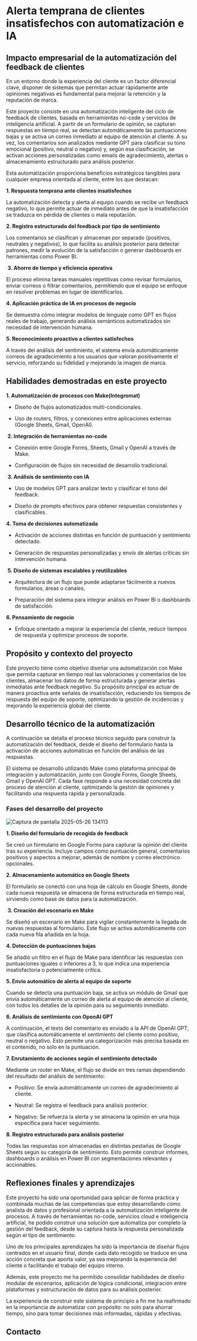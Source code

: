 # Alerta temprana de clientes insatisfechos con automatización e IA
## Impacto empresarial de la automatización del feedback de clientes
En un entorno donde la experiencia del cliente es un factor diferencial clave, disponer de sistemas que permitan actuar rápidamente ante opiniones negativas es fundamental para mejorar la retención y la reputación de marca.

Este proyecto consiste en una automatización inteligente del ciclo de feedback de clientes, basada en herramientas no-code y servicios de inteligencia artificial. A partir de un formulario de opinión, se capturan respuestas en tiempo real, se detectan automáticamente las puntuaciones bajas y se activa un correo inmediato al equipo de atención al cliente. A su vez, los comentarios son analizados mediante GPT para clasificar su tono emocional (positivo, neutral o negativo) y, según esa clasificación, se activan acciones personalizadas como emails de agradecimiento, alertas o almacenamiento estructurado para análisis posterior.

Esta automatización proporciona beneficios estratégicos tangibles para cualquier empresa orientada al cliente, entre los que destacan:

**1. Respuesta temprana ante clientes insatisfechos**

La automatización detecta y alerta al equipo cuando se recibe un feedback negativo, lo que permite actuar de inmediato antes de que la insatisfacción se traduzca en pérdida de clientes o mala reputación.


**2. Registro estructurado del feedback por tipo de sentimiento**

Los comentarios se clasifican y almacenan por separado (positivos, neutrales y negativos), lo que facilita su análisis posterior para detectar patrones, medir la evolución de la satisfacción o generar dashboards en herramientas como Power BI.

​
**3. Ahorro de tiempo y eficiencia operativa**

El proceso elimina tareas manuales repetitivas como revisar formularios, enviar correos o filtrar comentarios, permitiendo que el equipo se enfoque en resolver problemas en lugar de identificarlos.


**4. Aplicación práctica de IA en procesos de negocio**

Se demuestra cómo integrar modelos de lenguaje como GPT en flujos reales de trabajo, generando análisis semánticos automatizados sin necesidad de intervención humana.


**5. Reconocimiento proactivo a clientes satisfechos**

A través del análisis del sentimiento, el sistema envía automáticamente correos de agradecimiento a los usuarios que valoran positivamente el servicio, reforzando su fidelidad y mejorando la imagen de marca.


## Habilidades demostradas en este proyecto

**1. Automatización de procesos con Make​ (Integromat)**

- Diseño de flujos automatizados multi-condicionales.

- Uso de routers, filtros, y conexiones entre aplicaciones externas (Google Sheets, Gmail, OpenAI).

​
**2. Integración de herramientas no-code**

- Conexión entre Google Forms, Sheets, Gmail y OpenAI a través de Make.

- Configuración de flujos sin necesidad de desarrollo tradicional.

​
**3. Análisis de sentimiento con IA**

- Uso de modelos GPT para analizar texto y clasificar el tono del feedback.

- Diseño de prompts efectivos para obtener respuestas consistentes y clasificables.


**4. Toma de decisiones automatizada**

- Activación de acciones distintas en función de puntuación y sentimiento detectado.

- Generación de respuestas personalizadas y envío de alertas críticas sin intervención humana.

​
**​5. Diseño de sistemas escalables y reutilizables**

- Arquitectura de un flujo que puede adaptarse fácilmente a nuevos formularios, áreas o canales.

- Preparación del sistema para integrar análisis en Power BI o dashboards de satisfacción.


**6. Pensamiento de negocio**

- Enfoque orientado a mejorar la experiencia del cliente, reducir tiempos de respuesta y optimizar procesos de soporte.

## Propósito y contexto del proyecto

Este proyecto tiene como objetivo diseñar una automatización con Make que permita capturar en tiempo real las valoraciones y comentarios de los clientes, almacenar los datos de forma estructurada y generar alertas inmediatas ante feedback negativo. Su propósito principal es actuar de manera proactiva ante señales de insatisfacción, reduciendo los tiempos de respuesta del equipo de soporte, optimizando la gestión de incidencias y mejorando la experiencia global del cliente.



 ## Desarrollo técnico de la automatización
 
 A continuación se detalla el proceso técnico seguido para construir la automatización del feedback, desde el diseño del formulario hasta la activación de acciones automáticas en función del análisis de las respuestas.
 

El sistema se desarrolló utilizando Make como plataforma principal de integración y automatización, junto con Google Forms, Google Sheets, Gmail y OpenAI GPT. Cada fase responde a una necesidad concreta del proceso de atención al cliente, optimizando la gestión de opiniones y facilitando una respuesta rápida y personalizada.


 ### Fases del desarrollo del proyecto
 ![Captura de pantalla 2025-05-26 134113](https://github.com/user-attachments/assets/9ea61be1-956b-4590-a9a5-8a2e516b30fd)

**1. Diseño del formulario de recogida de feedback**

Se creó un formulario en Google Forms para capturar la opinión del cliente tras su experiencia. Incluye campos como puntuación general, comentarios positivos y aspectos a mejorar, además de nombre y correo electrónico opcionales.

**2. Almacenamiento automático en Google Sheets**

El formulario se conectó con una hoja de cálculo en Google Sheets, donde cada nueva respuesta se almacena de forma estructurada en tiempo real, sirviendo como base de datos para la automatización.

​
**3. Creación del escenario en Make**

Se diseñó un escenario en Make para vigilar constantemente la llegada de nuevas respuestas al formulario. Este flujo se activa automáticamente con cada nueva fila añadida en la hoja.


**4. Detección de puntuaciones bajas**

Se añadió un filtro en el flujo de Make para identificar las respuestas con puntuaciones iguales o inferiores a 3, lo que indica una experiencia insatisfactoria o potencialmente crítica.

**5. Envío automático de alerta al equipo de soporte**

Cuando se detecta una puntuación baja, se activa un módulo de Gmail que envía automáticamente un correo de alerta al equipo de atención al cliente, con todos los detalles de la opinión para su seguimiento inmediato.


**6. Análisis de sentimiento con OpenAI GPT**

A continuación, el texto del comentario es enviado a la API de OpenAI GPT, que clasifica automáticamente el sentimiento del cliente como positivo, neutral o negativo. Esto permite una categorización más precisa basada en el contenido, no solo en la puntuación.


**7. Enrutamiento de acciones según el sentimiento detectado**

Mediante un router en Make, el flujo se divide en tres ramas dependiendo del resultado del análisis de sentimiento:

- Positivo: Se envía automáticamente un correo de agradecimiento al cliente.

- Neutral: Se registra el feedback para análisis posterior.

- Negativo: Se refuerza la alerta y se almacena la opinión en una hoja específica para hacer seguimiento.


**8. Registro estructurado para análisis posterior**

Todas las respuestas son almacenadas en distintas pestañas de Google Sheets según su categoría de sentimiento. Esto permite construir informes, dashboards o análisis en Power BI con segmentaciones relevantes y accionables.

## Reflexiones finales y aprendizajes

Este proyecto ha sido una oportunidad para aplicar de forma práctica y combinada muchas de las competencias que estoy desarrollando como analista de datos y profesional orientada a la automatización inteligente de procesos. A través de herramientas no-code, servicios cloud e inteligencia artificial, he podido construir una solución que automatiza por completo la gestión del feedback, desde su captura hasta la respuesta personalizada según el tipo de sentimiento.


Uno de los principales aprendizajes ha sido la importancia de diseñar flujos centrados en el usuario final, donde cada dato recogido se traduce en una acción concreta que aporta valor, ya sea mejorando la experiencia del cliente o facilitando el trabajo del equipo interno. 
​

Además, este proyecto me ha permitido consolidar habilidades de diseño modular de escenarios, aplicación de lógica condicional, integración entre plataformas y estructuración de datos para su análisis posterior.


La experiencia de construir este sistema de principio a fin me ha reafirmado en la importancia de automatizar con propósito: no solo para ahorrar tiempo, sino para tomar decisiones más informadas, rápidas y efectivas.


## Contacto
